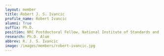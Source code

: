 ```yaml
---
layout: member
title: Robert J. S. Ivancic
profile_name: Robert Ivancic
alumni: True
suffix: Ph.D.
position: NRC Postdoctoral Fellow, National Institute of Standards and Technology (NIST)
research: Ph.D. Alum
abbrev: R. J. S. Ivancic
image: /images/members/robert-ivancic.jpg
---
```

